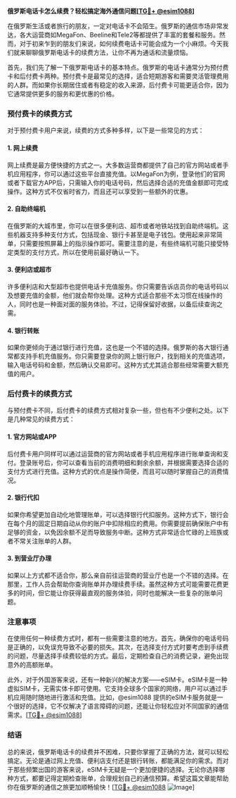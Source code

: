 **俄罗斯电话卡怎么续费？轻松搞定海外通信问题[[TG💪+ @esim1088](https://t.me/s/esim1088)]**

在俄罗斯生活或者旅行的朋友，一定对电话卡不会陌生。俄罗斯的通信市场非常发达，各大运营商如MegaFon、Beeline和Tele2等都提供了丰富的套餐和服务。然而，对于初来乍到的朋友们来说，如何续费电话卡可能会成为一个小麻烦。今天我们就来聊聊俄罗斯电话卡的续费方法，让你不再为通话和流量烦恼。

首先，我们先了解一下俄罗斯电话卡的基本特点。俄罗斯的电话卡通常分为预付费卡和后付费卡两种。预付费卡是最常见的选择，适合短期游客和需要灵活管理费用的人群。而如果你长期居住或者有稳定的收入来源，后付费卡可能更适合你，因为它通常提供更多的服务和更优惠的价格。

### 预付费卡的续费方式

对于预付费卡用户来说，续费的方式多种多样，以下是一些常见的方式：

#### 1. 网上续费
网上续费是最方便快捷的方式之一。大多数运营商都提供了自己的官方网站或者手机应用程序，你可以通过这些平台直接充值。以MegaFon为例，登录他们的官网或者下载官方APP后，只需输入你的电话号码，然后选择合适的充值金额即可完成操作。这种方式不仅省时省力，而且还可以享受到一些额外的优惠。

#### 2. 自助终端机
在俄罗斯的大城市里，你可以在很多便利店、超市或者地铁站找到自助终端机。这些机器支持多种支付方式，包括现金、银行卡甚至是电子钱包。使用起来非常简单，只需要按照屏幕上的指示操作即可。需要注意的是，有些终端机可能只接受特定类型的支付方式，所以在使用前最好确认一下。

#### 3. 便利店或超市
许多便利店和大型超市也提供电话卡充值服务。你只需要告诉店员你的电话号码以及想要充值的金额，他们就会帮你处理。这种方式适合那些不太习惯在线操作的人，同时也是一种面对面的服务体验。不过，记得保留好收据，以备后续查询之需。

#### 4. 银行转账
如果你更倾向于通过银行进行充值，这也是一个不错的选择。俄罗斯的各大银行通常都支持手机充值服务。你只需要登录你的网上银行账户，找到相关的充值选项，输入电话号码和金额，然后确认交易即可。这种方式尤其适合那些经常需要大额充值的用户。

### 后付费卡的续费方式

与预付费卡不同，后付费卡的续费方式相对复杂一些，但也有不少便利之处。以下是几种常见的续费方式：

#### 1. 官方网站或APP
后付费卡用户同样可以通过运营商的官方网站或者手机应用程序进行账单查询和支付。登录账号后，你可以查看当前的消费明细和剩余余额，并根据需要选择合适的支付方式进行充值。这种方式的优点是操作简便，而且可以随时掌握自己的消费情况。

#### 2. 银行代扣
如果你希望更加自动化地管理账单，可以选择银行代扣服务。这种方式下，银行会在每个月的固定日期自动从你的账户中扣除相应的费用。你需要提前确保账户中有足够的资金，以免因余额不足而导致服务中断。这种方式非常适合忙碌的上班族或者不常关注账单的人群。

#### 3. 到营业厅办理
如果以上方式都不适合你，那么亲自前往运营商的营业厅也是一个不错的选择。在那里，工作人员会帮助你查询账单并办理续费手续。虽然这种方式可能需要花费更多的时间，但它能让你获得最直观的服务体验，同时也能解决一些复杂的账单问题。

### 注意事项

在使用任何一种续费方式时，都有一些需要注意的地方。首先，确保你的电话号码是正确的，以免误充导致不必要的损失。其次，在选择支付方式时要考虑到手续费的问题，尽量选择手续费较低的方式。最后，定期检查自己的消费记录，避免出现意外的高额账单。

此外，对于外国游客来说，还有一种新兴的解决方案——eSIM卡。eSIM卡是一种虚拟SIM卡，无需实体卡即可使用。它支持全球多个国家的网络，用户可以通过手机应用随时随地进行激活和充值。比如，@esim1088 提供的eSIM卡服务就是一个很好的选择，它不仅解决了语言障碍的问题，还能让你轻松应对不同国家的通信需求。[[TG💪+ @esim1088](https://t.me/s/esim1088)]

### 结语

总的来说，俄罗斯电话卡的续费并不困难，只要你掌握了正确的方法，就可以轻松搞定。无论是通过网上充值、便利店支付还是银行转账，都能满足你的需求。而对于那些频繁出国的游客来说，eSIM卡无疑是一个更加便捷的选择。无论你选择哪种方式，都要记得定期检查账单，合理规划自己的通信预算。希望这篇文章能帮助你在俄罗斯的通信之旅更加顺畅愉快！[[TG💪+ @esim1088](https://t.me/s/esim1088) ![Image](https://i.postimg.cc/4NQfJmqS/Snipaste-2025-05-13-00-14-12.png)]
